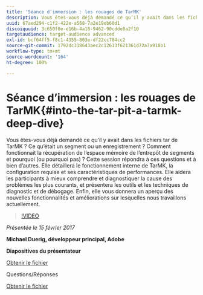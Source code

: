 ```yaml
---
title: 'Séance d’immersion : les rouages de TarMK'
description: Vous êtes-vous déjà demandé ce qu’il y avait dans les fichiers tar de TarMK ? Ce qu’était un segment ou un enregistrement ? Comment fonctionnait la récupération de l’espace mémoire de l’entrepôt de segments et pourquoi (ou pourquoi pas) ? Cette session répond à ces questions et à bien d’autres.
uuid: 67aed294-c1f2-422e-a568-7a2e19eb60d1
discoiquuid: 3c650f0e-e16b-4a18-9462-90cdde8a2f10
targetaudience: target-audience advanced
exl-id: bcf64ff5-f8c1-4355-803e-df22cc784cc2
source-git-commit: 1792dc318643aec2c12613f621361d72a7a918b1
workflow-type: tm+mt
source-wordcount: '164'
ht-degree: 100%

---
```


# Séance d’immersion : les rouages de TarMK{#into-the-tar-pit-a-tarmk-deep-dive}

Vous êtes-vous déjà demandé ce qu’il y avait dans les fichiers tar de TarMK ? Ce qu’était un segment ou un enregistrement ? Comment fonctionnait la récupération de l’espace mémoire de l’entrepôt de segments et pourquoi (ou pourquoi pas) ? Cette session répondra à ces questions et à bien d’autres. Elle détaillera le fonctionnement interne de TarMK, la configuration requise et ses caractéristiques de performances. Elle aidera les participants à mieux comprendre et diagnostiquer la cause des problèmes les plus courants, et présentera les outils et les techniques de diagnostic et de débogage. Enfin, elle vous donnera un aperçu des nouvelles fonctionnalités et améliorations sur lesquelles nous travaillons actuellement.

>[!VIDEO](https://video.tv.adobe.com/v/19138/?quality=9)

*Présentée le 15 février 2017*

**Michael Duerig, développeur principal, Adobe**

**Diapositives du présentateur**

[Obtenir le fichier](assets/aem-gems-tarmk-deep-dive.pptx)

Questions/Réponses

[Obtenir le fichier](assets/aem-gems-qandas-tarmk-deep-dive.pdf)
<!--
[Get back to the Overview](https://helpx.adobe.com/experience-manager/kt/eseminars/gems/aem-index.html)
-->
